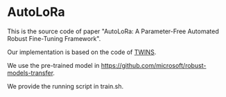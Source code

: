 # AutoLoRa
This is the source code of paper "AutoLoRa: A Parameter-Free Automated Robust  Fine-Tuning Framework".

Our implementation is based on the code of [TWINS](https://github.com/ziquanliu/CVPR2023-TWINS.git).

We use the pre-trained model in https://github.com/microsoft/robust-models-transfer.

We provide the running script in train.sh.
